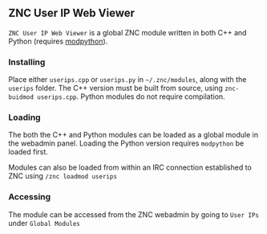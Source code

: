 ## ZNC User IP Web Viewer

`ZNC User IP Web Viewer` is a global ZNC module written in both C++ and Python (requires [modpython](http://wiki.znc.in/Modpython)).

### Installing

Place either `userips.cpp` or `userips.py` in `~/.znc/modules`, along with the `userips` folder. The C++ version must be built from source, using `znc-buidmod userips.cpp`. Python modules do not require compilation.

### Loading

The both the C++ and Python modules can be loaded as a global module in the webadmin panel. Loading the Python version requires `modpython` be loaded first.

Modules can also be loaded from within an IRC connection established to ZNC using `/znc loadmod userips`

### Accessing

The module can be accessed from the ZNC webadmin by going to `User IPs` under `Global Modules`
